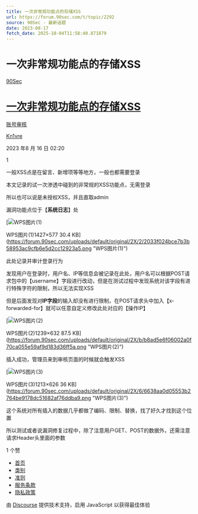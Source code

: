```yaml
---
title: 一次非常规功能点的存储XSS
url: https://forum.90sec.com/t/topic/2292
source: 90Sec - 最新话题
date: 2023-08-17
fetch_date: 2025-10-04T11:58:40.871879
---
```


# 一次非常规功能点的存储XSS

[90Sec](/)

# [一次非常规功能点的存储XSS](/t/topic/2292)

[账号审核](/c/account/11)

[Kn1vre](https://forum.90sec.com/u/Kn1vre)

2023 年8 月 16 日 02:20

1

一般XSS点是在留言、新增项等等地方，一般也都需要登录

本文记录的试一次渗透中碰到的非常规的XSS功能点，无需登录

所以也可以说是未授权XSS，并且直取admin

漏洞功能点位于【**系统日志**】处

[![WPS图片(1)](https://forum.90sec.com/uploads/default/optimized/2X/2/2033f024bce7b3b58953ac9cfb6e5d2cc12923a5_2_690x278.png)

WPS图片(1)1427×577 30.4 KB](https://forum.90sec.com/uploads/default/original/2X/2/2033f024bce7b3b58953ac9cfb6e5d2cc12923a5.png "WPS图片(1)")

此处记录并审计登录行为

发现用户在登录时，用户名、IP等信息会被记录在此处，用户名可以根据POST请求包中的【username】字段进行改动，但是在测试过程中发现系统对该字段有进行特殊字符的限制，所以无法实现XSS

但是后面发现对**IP字段**的输入却没有进行限制，在POST请求头中加入【x-forwarded-for】就可以任意自定义修改此处对应的【操作IP】

[![WPS图片(2)](https://forum.90sec.com/uploads/default/optimized/2X/b/b8ad5e6f06002a0f70ca055e59af9d183d36ff5a_2_690x351.png)

WPS图片(2)1239×632 87.5 KB](https://forum.90sec.com/uploads/default/original/2X/b/b8ad5e6f06002a0f70ca055e59af9d183d36ff5a.png "WPS图片(2)")

插入成功，管理员来到审核页面的时候就会触发XSS

[![WPS图片(3)](https://forum.90sec.com/uploads/default/optimized/2X/6/6638aa0d05553b2764be9178dc51682af76ddba9_2_690x356.png)

WPS图片(3)1213×626 36 KB](https://forum.90sec.com/uploads/default/original/2X/6/6638aa0d05553b2764be9178dc51682af76ddba9.png "WPS图片(3)")

这个系统对所有插入的数据几乎都做了编码、限制、替换，找了好久才找到这个位置

所以测试或者说漏洞修复过程中，除了注意用户GET、POST的数据外，还需注意请求Header头里面的参数

1 个赞

* [首页](/)
* [类别](/categories)
* [准则](/guidelines)
* [服务条款](/tos)
* [隐私政策](/privacy)

由 [Discourse](https://www.discourse.org) 提供技术支持，启用 JavaScript 以获得最佳体验
